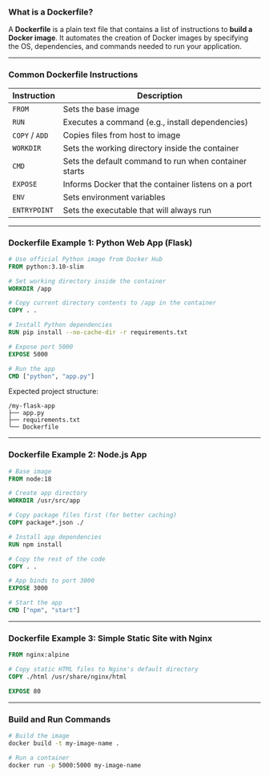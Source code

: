 ### What is a Dockerfile?

A **Dockerfile** is a plain text file that contains a list of instructions to **build a Docker image**. It automates the creation of Docker images by specifying the OS, dependencies, and commands needed to run your application.

---

### Common Dockerfile Instructions

| Instruction    | Description                                           |
| -------------- | ----------------------------------------------------- |
| `FROM`         | Sets the base image                                   |
| `RUN`          | Executes a command (e.g., install dependencies)       |
| `COPY` / `ADD` | Copies files from host to image                       |
| `WORKDIR`      | Sets the working directory inside the container       |
| `CMD`          | Sets the default command to run when container starts |
| `EXPOSE`       | Informs Docker that the container listens on a port   |
| `ENV`          | Sets environment variables                            |
| `ENTRYPOINT`   | Sets the executable that will always run              |

---

### Dockerfile Example 1: Python Web App (Flask)

```dockerfile
# Use official Python image from Docker Hub
FROM python:3.10-slim

# Set working directory inside the container
WORKDIR /app

# Copy current directory contents to /app in the container
COPY . .

# Install Python dependencies
RUN pip install --no-cache-dir -r requirements.txt

# Expose port 5000
EXPOSE 5000

# Run the app
CMD ["python", "app.py"]
```

Expected project structure:

```
/my-flask-app
├── app.py
├── requirements.txt
└── Dockerfile
```

---

### Dockerfile Example 2: Node.js App

```dockerfile
# Base image
FROM node:18

# Create app directory
WORKDIR /usr/src/app

# Copy package files first (for better caching)
COPY package*.json ./

# Install app dependencies
RUN npm install

# Copy the rest of the code
COPY . .

# App binds to port 3000
EXPOSE 3000

# Start the app
CMD ["npm", "start"]
```

---

### Dockerfile Example 3: Simple Static Site with Nginx

```dockerfile
FROM nginx:alpine

# Copy static HTML files to Nginx's default directory
COPY ./html /usr/share/nginx/html

EXPOSE 80
```

---

### Build and Run Commands

```bash
# Build the image
docker build -t my-image-name .

# Run a container
docker run -p 5000:5000 my-image-name
```
